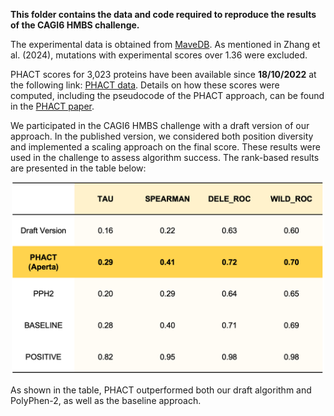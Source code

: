 

**This folder contains the data and code required to reproduce the results of the CAGI6 HMBS challenge.**

The experimental data is obtained from [MaveDB](https://www.mavedb.org/#/experiments/urn:mavedb:00000108-a). As mentioned in Zhang et al. (2024), mutations with experimental scores over 1.36 were excluded.

PHACT scores for 3,023 proteins have been available since **18/10/2022** at the following link: [PHACT data](https://aperta.ulakbim.gov.tr/record/240637). Details on how these scores were computed, including the pseudocode of the PHACT approach, can be found in the [PHACT paper](https://doi.org/10.1093/molbev/msac114).


We participated in the CAGI6 HMBS challenge with a draft version of our approach. In the published version, we considered both position diversity and implemented a scaling approach on the final score. These results were used in the challenge to assess algorithm success. The rank-based results are presented in the table below:

<p align="center">
  <img src="images/Table.png" alt="Alt text" width="500"/>
</p>


As shown in the table, PHACT outperformed both our draft algorithm and PolyPhen-2, as well as the baseline approach.




